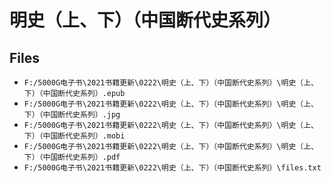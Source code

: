 # 明史（上、下）（中国断代史系列）

## Files

- `F:/5000G电子书\2021书籍更新\0222\明史（上、下）（中国断代史系列）\明史（上、下）（中国断代史系列）.epub`
- `F:/5000G电子书\2021书籍更新\0222\明史（上、下）（中国断代史系列）\明史（上、下）（中国断代史系列）.jpg`
- `F:/5000G电子书\2021书籍更新\0222\明史（上、下）（中国断代史系列）\明史（上、下）（中国断代史系列）.mobi`
- `F:/5000G电子书\2021书籍更新\0222\明史（上、下）（中国断代史系列）\明史（上、下）（中国断代史系列）.pdf`
- `F:/5000G电子书\2021书籍更新\0222\明史（上、下）（中国断代史系列）\files.txt`
